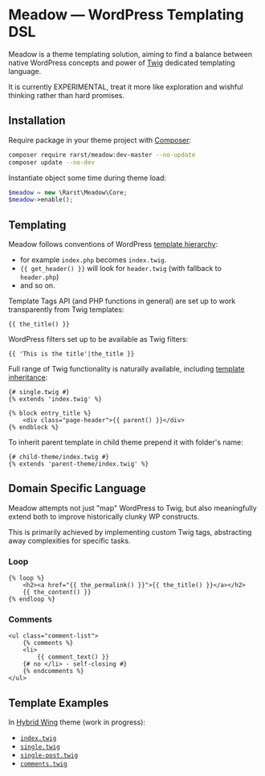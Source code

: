 # Meadow — WordPress Templating DSL

Meadow is a theme templating solution, aiming to find a balance between native WordPress concepts and power of [Twig](http://twig.sensiolabs.org/) dedicated templating language.

It is currently EXPERIMENTAL, treat it more like exploration and wishful thinking rather than hard promises.

## Installation

Require package in your theme project with [Composer](https://getcomposer.org/):

```bash
composer require rarst/meadow:dev-master --no-update
composer update --no-dev
```

Instantiate object some time during theme load:

```php
$meadow = new \Rarst\Meadow\Core;
$meadow->enable();
```

## Templating

Meadow follows conventions of WordPress [template hierarchy](https://codex.wordpress.org/Template_Hierarchy#Visual_Overview):

 - for example `index.php` becomes `index.twig`.
 - `{{ get_header() }}` will look for `header.twig` (with fallback to `header.php`)
 - and so on.

Template Tags API (and PHP functions in general) are set up to work transparently from Twig templates:

```html+django
{{ the_title() }}
```

WordPress filters set up to be available as Twig filters:

```html+django
{{ 'This is the title'|the_title }}
```

Full range of Twig functionality is naturally available, including [template inheritance](http://twig.sensiolabs.org/doc/templates.html#template-inheritance):

```html+django
{# single.twig #}
{% extends 'index.twig' %}

{% block entry_title %}
	<div class="page-header">{{ parent() }}</div>
{% endblock %}
```

To inherit parent template in child theme prepend it with folder's name:

```html+django
{# child-theme/index.twig #}
{% extends 'parent-theme/index.twig' %}
```

## Domain Specific Language

Meadow attempts not just "map" WordPress to Twig, but also meaningfully extend both to improve historically clunky WP constructs.

This is primarily achieved by implementing custom Twig tags, abstracting away complexities for specific tasks.

### Loop

```html+django
{% loop %}
	<h2><a href="{{ the_permalink() }}">{{ the_title() }}</a></h2>
	{{ the_content() }}
{% endloop %}
```

### Comments

```html+django
<ul class="comment-list">
	{% comments %}
	<li>
		{{ comment_text() }}
	{# no </li> - self-closing #}
	{% endcomments %}
</ul>
```

## Template Examples

In [Hybrid Wing](https://github.com/Rarst/hybrid-wing) theme (work in progress):

 - [`index.twig`](https://github.com/Rarst/hybrid-wing/blob/master/index.twig)
  - [`single.twig`](https://github.com/Rarst/hybrid-wing/blob/master/single.twig)
   - [`single-post.twig`](https://github.com/Rarst/hybrid-wing/blob/master/single-post.twig)
  - [`comments.twig`](https://github.com/Rarst/hybrid-wing/blob/master/comments.twig)
